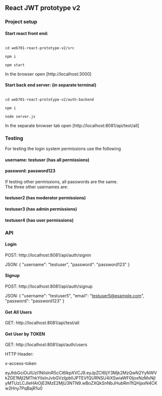## React JWT prototype v2

### Project setup

#### Start react front end:

```

cd web701-react-prototype-v2/src

npm i

npm start

```

In the browser open [http://localhost:3000]

#### Start back end server: (in separate terminal)

``` 

cd web701-react-prototype-v2/auth-backend

npm i

node server.js

```

In the separate browser tab open [http://localhost:8081/api/test/all]

### Testing

For testing the login system permissions use the following
#### username: testuser (has all permissions)
#### password: password123

If testing other permissions, all passwords are the same. 
</br>
The three other usernames are:

#### testuser2 (has moderator permissions)
#### testuser3 (has admin permissions)
#### testuser4 (has user permissions)

### API

#### Login

POST: http://localhost:8081/api/auth/signin

JSON: 
{
  "username": "testuser",
  "password": "password123"
}

#### Signup

POST: http://localhost:8081/api/auth/signup

JSON: 
{
  "username": "testuser5",
  "email": "testuser5@example.com",
  "password": "password123"
}

#### Get All Users

GET: http://localhost:8081/api/test/all

#### Get User by TOKEN

GET: http://localhost:8081/api/auth/users

HTTP Header:

x-access-token 

eyJhbGciOiJIUzI1NiIsInR5cCI6IkpXVCJ9.eyJpZCI6IjY3Mjk2MzQwN2YyNWVkZGE1MjI2MThkYiIsInJvbGVzIjpbIlJPTEVfQURNSU4iXSwiaWF0IjoxNzMxNjIyMTUzLCJleHAiOjE3MzE2MjU3NTN9.wBoZXQkSnNbJHubRmTtQHjaxN4CKw2Hny7PqBajR1u0